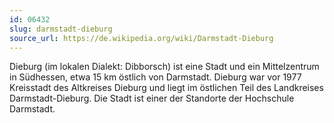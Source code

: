 ```yaml
---
id: 06432
slug: darmstadt-dieburg
source_url: https://de.wikipedia.org/wiki/Darmstadt-Dieburg
---
```


Dieburg (im lokalen Dialekt: Dibborsch) ist eine Stadt und ein Mittelzentrum in Südhessen, etwa 15 km östlich von Darmstadt. Dieburg war vor 1977 Kreisstadt des Altkreises Dieburg und liegt im östlichen Teil des Landkreises Darmstadt-Dieburg. Die Stadt ist einer der Standorte der Hochschule Darmstadt.
